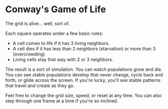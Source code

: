 # Conway's Game of Life

The grid is alive... well, sort of.

Each square operates under a few basic rules:

* A cell comes to life if it has 3 living neighbors.
* A cell dies if it has less than 2 neighbors (starvation) or more than 3 (overcrowding)
* Living cells stay that way with 2 or 3 neighbors.

The result is a sort of simulation. You can watch populations grow and die. You can see stable populations develop that never change, cycle back and forth, or glide across the screen. If you're lucky, you'll see stable patterns that travel and create as they go.

Feel free to change the grid size, speed, or reset at any time. You can also step through one frame at a time if you're so inclined.
